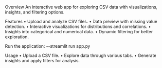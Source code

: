 Overview
An interactive web app for exploring CSV data with visualizations, insights, and filtering options.

Features
•	Upload and analyze CSV files.
•	Data preview with missing value detection.
•	Interactive visualizations for distributions and correlations.
•	Insights into categorical and numerical data.
•	Dynamic filtering for better exploration.

Run the application:
--streamlit run app.py

Usage
•	Upload a CSV file.
•	Explore data through various tabs.
•	Generate insights and apply filters for analysis.
